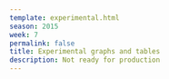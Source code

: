 ```yaml
---
template: experimental.html
season: 2015
week: 7
permalink: false
title: Experimental graphs and tables
description: Not ready for production
---
```


